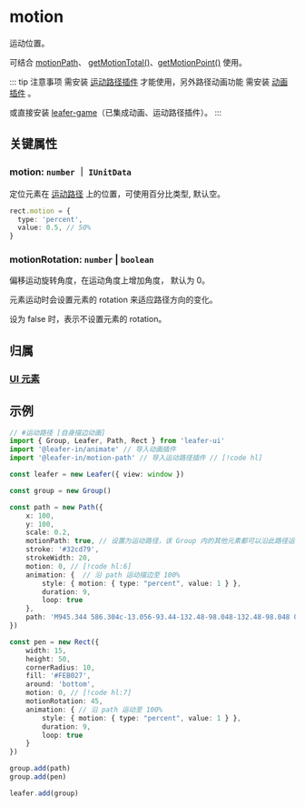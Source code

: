 <script setup>
import Case from '/component/Case.vue'
</script>

# motion

运动位置。

可结合 [motionPath](/reference/UI/motionPath.md)、 [getMotionTotal()](/reference/UI/getMotionTotal.md)、[getMotionPoint()](/reference/UI/getMotionPoint.md) 使用。

::: tip 注意事项
需安装 [运动路径插件](/plugin/in/motion-path/index.md) 才能使用，另外路径动画功能 需安装 [动画插件](/plugin/in/animate/index.md) 。

或直接安装 [leafer-game](/guide/install/game/start.md)（已集成动画、运动路径插件）。
:::

## 关键属性

### motion: `number` ｜ `IUnitData`

定位元素在 [运动路径](./motionPath.md) 上的位置，可使用百分比类型, 默认空。

```ts
rect.motion = {
  type: 'percent',
  value: 0.5, // 50%
}
```

### motionRotation: `number` | `boolean`

偏移运动旋转角度，在运动角度上增加角度， 默认为 0。

元素运动时会设置元素的 rotation 来适应路径方向的变化。

设为 false 时，表示不设置元素的 rotation。

## 归属

### [UI 元素](/reference/display/UI.md)

## 示例

<case name="AnimatePath" editor=false height=240></case>

```ts
// #运动路径 [自身描边动画]
import { Group, Leafer, Path, Rect } from 'leafer-ui'
import '@leafer-in/animate' // 导入动画插件
import '@leafer-in/motion-path' // 导入运动路径插件 // [!code hl]

const leafer = new Leafer({ view: window })

const group = new Group()

const path = new Path({
    x: 100,
    y: 100,
    scale: 0.2,
    motionPath: true, // 设置为运动路径，该 Group 内的其他元素都可以沿此路径运动 // [!code hl]
    stroke: '#32cd79',
    strokeWidth: 20,
    motion: 0, // [!code hl:6]
    animation: {  // 沿 path 运动描边至 100% 
        style: { motion: { type: "percent", value: 1 } },
        duration: 9,
        loop: true
    },
    path: 'M945.344 586.304c-13.056-93.44-132.48-98.048-132.48-98.048 0-29.888-39.808-47.424-39.808-47.424L201.664 440.832c-36.736 0-42.112 51.264-42.112 51.264 7.68 288 181.44 382.976 181.44 382.976l299.456 0c42.88-31.36 101.888-122.56 101.888-122.56 9.216 3.072 72.768-0.832 97.984-6.144C865.6 740.992 958.336 679.68 945.344 586.304zM365.568 825.28c-145.472-105.664-130.944-328.576-130.944-328.576l80.448 0c-44.416 126.4 43.648 285.696 55.872 307.904C383.232 826.816 365.568 825.28 365.568 825.28zM833.472 694.272c-37.568 22.272-65.152 7.68-65.152 7.68 39.04-54.4 42.112-159.296 42.112-159.296 6.848 2.304 12.288-26.048 61.312 23.744C920.768 616.128 871.04 672.064 833.472 694.272z M351.68 129.856c0 0-119.424 72.832-44.416 140.928 75.008 68.16 68.16 93.44 24.512 153.216 0 0 81.92-41.344 71.168-104.192s-89.6-94.208-72.768-137.792C347.136 138.304 351.68 129.856 351.68 129.856z M615.232 91.648c0 0-119.488 72.832-44.352 140.928 74.944 68.16 68.032 93.44 24.448 153.216 0 0 81.984-41.344 71.232-104.192-10.688-62.784-89.6-94.208-72.832-137.792C610.624 100.032 615.232 91.648 615.232 91.648z M491.136 64c0 0-74.304 6.144-88.128 78.144C389.248 214.144 435.968 240.96 471.936 276.992 507.904 312.96 492.608 380.352 452.032 427.904c0 0 72.768-25.344 89.6-94.976 16.832-69.76-17.344-94.272-52.8-134.784C453.312 157.504 456.64 83.968 491.136 64z',
})

const pen = new Rect({
    width: 15,
    height: 50,
    cornerRadius: 10,
    fill: '#FEB027',
    around: 'bottom',
    motion: 0, // [!code hl:7]
    motionRotation: 45,
    animation: { // 沿 path 运动至 100% 
        style: { motion: { type: "percent", value: 1 } },
        duration: 9,
        loop: true
    }
})

group.add(path)
group.add(pen)

leafer.add(group)

```
